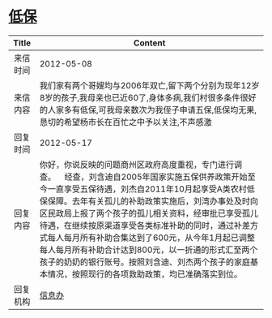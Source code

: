 # [低保](http://www.shangluo.gov.cn/zmhd/ldxxxx.jsp?urltype=leadermail.LeaderMailContentUrl&wbtreeid=1112&leadermailid=1193)

| Title |                                                                                                                                      Content                                                                                                                                       |
|:-----:|------------------------------------------------------------------------------------------------------------------------------------------------------------------------------------------------------------------------------------------------------------------------------------|
| 来信时间  | 2012-05-08                                                                                                                                                                                                                                                                         |
| 来信内容  | 我们家有两个哥嫂均与2006年双亡,留下两个分别为现年12岁8岁的孩子,我母亲也已近60了,身体多病,我们村很多条件很好的人家多有低保,可我母亲数次为我侄子申请五保,低保均无果,恳切的希望杨市长在百忙之中予以关注,不声感激                                                                                                                                                                    |
| 回复时间  | 2012-05-17                                                                                                                                                                                                                                                                         |
| 回复内容  | 你好，你说反映的问题商州区政府高度重视，专门进行调查。    经查，刘含迪自2005年国家实施五保供养政策开始至今一直享受五保待遇，刘杰自2011年10月起享受A类农村低保保障。去年有关孤儿的补助政策实施后，刘湾办事处及时向区民政局上报了两个孩子的孤儿相关资料，经审批已享受孤儿待遇，在继续按原渠道享受各类标准补助的同时，通过补差方式每人每月所有补助合集达到了600元，从今年1月起已调整每人每月所有补助合计达到800元，以一折通的形式汇至两个孩子的奶奶的银行账号。按照刘含迪、刘杰两个孩子的家庭基本情况，按照现行的各项救助政策，均已准确落实到位。 |
| 回复机构  | [信息办](../../category/agencies/信息办.md)                                                                                                                                                                                                                                              |